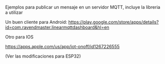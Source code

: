 Ejemplos para publicar un mensaje en un servidor MQTT,
incluye la libreria a utilizar

Un buen cliente para Android:
https://play.google.com/store/apps/details?id=com.ravendmaster.linearmqttdashboard&hl=en

Otro para IOS

https://apps.apple.com/us/app/iot-onoff/id1267226555

(Ver las modificaciones para ESP32)
